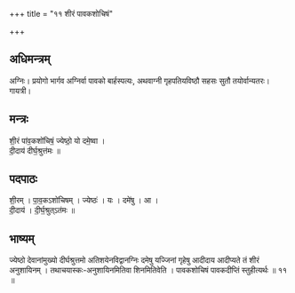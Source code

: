 +++
title = "११ शीरं पावकशोचिषं"

+++
## अधिमन्त्रम्
अग्निः। प्रयोगो भार्गव अग्निर्वा पावको बार्हस्पत्यः, अथवाग्नी गृहपतियविष्ठौ सहसः सुतौ तयोर्वान्यतरः। गायत्री।

## मन्त्रः
शी॒रं पा॑व॒कशो॑चिषं॒ ज्येष्ठो॒ यो दमे॒ष्वा ।  
दी॒दाय॑ दीर्घ॒श्रुत्त॑मः ॥

## पदपाठः
शी॒रम् । पा॒व॒कऽशो॑चिषम् । ज्येष्ठः॑ । यः । दमे॑षु । आ ।  
दी॒दाय॑ । दी॒र्घ॒श्रुत्ऽत॑मः ॥

## भाष्यम्
ज्येष्ठो देवानांमुख्यो दीर्घश्रुत्तमो अतिशयेनविद्वानग्निः दमेषु यज्जिनां गृहेषु आदीदाय आदीप्यते तं शीरं अनुशायिनम् । तथाचयास्कः-अनुशायिनमितिवा शिनमितिवेति । पावकशोचिषं पावकदीप्तिं स्तुहीत्यर्थः ॥ ११ ॥
